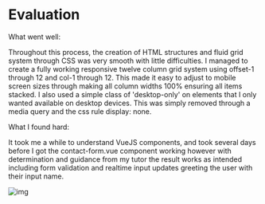 # Evaluation

What went well:

Throughout this process, the creation of HTML structures and fluid grid system through CSS was very smooth with little difficulties. I managed to create a fully working responsive twelve column grid system using offset-1 through 12 and col-1 through 12. This made it easy to adjust to mobile screen sizes through making all column widths 100% ensuring all items stacked. I also used a simple class of 'desktop-only' on elements that I only wanted available on desktop devices. This was simply removed through a media query and the css rule display: none.

What I found hard:

It took me a while to understand VueJS components, and took several days before I got the contact-form.vue component working however with determination and guidance from my tutor the result works as intended including form validation and realtime input updates greeting the user with their input name.

![img](images/test_screenshots/validtest.png)
